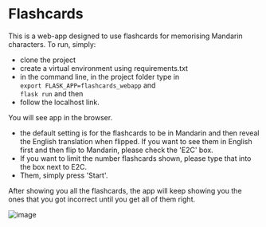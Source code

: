 # Flashcards
This is a web-app designed to use flashcards for memorising Mandarin characters. To run, simply:
- clone the project
- create a virtual environment using requirements.txt
- in the command line, in the project folder type in  
    ```export FLASK_APP=flashcards_webapp``` and  
    ```flask run``` and then
- follow the localhost link.  

You will see app in the browser. 
- the default setting is for the flashcards to be in Mandarin and then reveal the English translation when flipped. If you want to see them in English first and then flip to Mandarin, please check the 'E2C' box.
- If you want to limit the number flashcards shown, please type that into the box next to E2C. 
- Them, simply press 'Start'.

After showing you all the flashcards, the app will keep showing you the ones that you got incorrect until you get all of them right.


![image](https://user-images.githubusercontent.com/18211817/161740623-73d215cf-5c71-45ab-9420-e859792bfbce.png)

    
    

